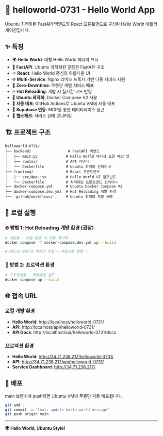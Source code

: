 # 🚀 helloworld-0731 - Hello World App

Ubuntu 최적화된 FastAPI 백엔드와 React 프론트엔드로 구성된 Hello World 애플리케이션입니다.

## ✨ 특징

- 🌍 **Hello World**: 대형 Hello World 메시지 표시
- 🐍 **FastAPI**: Ubuntu 최적화된 깔끔한 FastAPI 구조
- ⚛️ **React**: Hello World 중심의 아름다운 UI
- 🌐 **Multi-Service**: Nginx 리버스 프록시 기반 다중 서비스 지원
- 🔄 **Zero-Downtime**: 무중단 개별 서비스 배포
- 🔥 **Hot Reloading**: 개발 시 실시간 코드 반영
- 🐳 **Ubuntu 최적화**: Docker Compose V2 사용
- 🚀 **자동 배포**: GitHub Actions로 Ubuntu VM에 자동 배포
- 🔗 **Supabase 연동**: MCP를 통한 데이터베이스 접근
- 💚 **헬스체크**: 서비스 상태 모니터링

## 🏗️ 프로젝트 구조

```
helloworld-0731/
├── backend/                 # FastAPI 백엔드
│   ├── main.py             # Hello World 메시지 포함 메인 앱
│   ├── routes/             # API 라우터
│   └── Dockerfile          # Ubuntu 최적화 컨테이너
├── frontend/               # React 프론트엔드
│   ├── src/App.jsx         # Hello World UI 컴포넌트
│   └── Dockerfile          # 최적화된 프론트엔드 컨테이너
├── docker-compose.yml      # Ubuntu Docker Compose V2
├── docker-compose.dev.yml  # Hot Reloading 개발 환경
└── .github/workflows/      # Ubuntu 최적화 자동 배포
```

## 🚀 로컬 실행

### 🔥 방법 1: Hot Reloading 개발 환경 (권장)
```bash
# 개발용 - 파일 변경 시 자동 재시작
docker compose -f docker-compose.dev.yml up --build

# Hello World 메시지 수정 → 자동으로 반영 ✨
```

### 🐳 방법 2: 프로덕션 환경
```bash
# 프로덕션용 - 최적화된 빌드
docker compose up --build
```

## 🌐 접속 URL

### 로컬 개발 환경
- **Hello World**: http://localhost/helloworld-0731/
- **API**: http://localhost/api/helloworld-0731/
- **API Docs**: http://localhost/api/helloworld-0731/docs

### 프로덕션 환경
- **Hello World**: http://34.71.236.217/helloworld-0731/
- **API**: http://34.71.236.217/api/helloworld-0731/
- **Service Dashboard**: http://34.71.236.217/

## 🚀 배포

main 브랜치에 push하면 Ubuntu VM에 무중단 자동 배포됩니다.

```bash
git add .
git commit -m "feat: update hello world message"
git push origin main
```

---

**🌍 Hello World, Ubuntu Style!**
